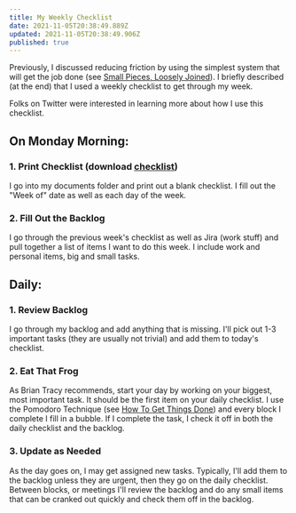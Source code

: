 ```yaml
---
title: My Weekly Checklist
date: 2021-11-05T20:38:49.889Z
updated: 2021-11-05T20:38:49.906Z
published: true
---
```

Previously, I discussed reducing friction by using the simplest system that will get the job done (see [Small Pieces, Loosely Joined](https://blog.andrewshell.org/small-pieces-loosely-joined/)). I briefly described (at the end) that I used a weekly checklist to get through my week.

Folks on Twitter were interested in learning more about how I use this checklist.

## On Monday Morning:

### 1. Print Checklist (download [checklist](https://blog.andrewshell.org/uploads/2021/10/Weekly.pdf))

I go into my documents folder and print out a blank checklist. I fill out the "Week of" date as well as each day of the week.

### 2. Fill Out the Backlog

I go through the previous week's checklist as well as Jira (work stuff) and pull together a list of items I want to do this week. I include work and personal items, big and small tasks.

## Daily:

### 1. Review Backlog

I go through my backlog and add anything that is missing. I'll pick out 1-3 important tasks (they are usually not trivial) and add them to today's checklist.

### 2. Eat That Frog

As Brian Tracy recommends, start your day by working on your biggest, most important task. It should be the first item on your daily checklist. I use the Pomodoro Technique (see [How To Get Things Done](https://blog.andrewshell.org/how-to-get-things-done/)) and every block I complete I fill in a bubble. If I complete the task, I check it off in both the daily checklist and the backlog.

### 3. Update as Needed

As the day goes on, I may get assigned new tasks. Typically, I'll add them to the backlog unless they are urgent, then they go on the daily checklist. Between blocks, or meetings I'll review the backlog and do any small items that can be cranked out quickly and check them off in the backlog.
